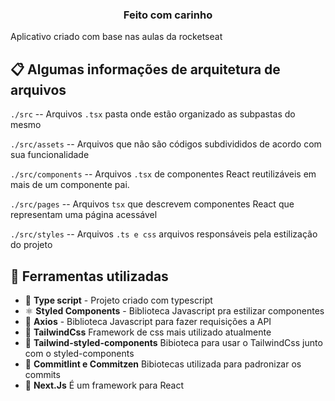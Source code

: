 <h3 align="center">
  Feito com carinho
</h3>

 Aplicativo criado com base nas aulas da rocketseat



## :clipboard: Algumas informações de arquitetura de arquivos
`./src` -- Arquivos `.tsx` pasta onde estão organizado as subpastas do mesmo

`./src/assets` -- Arquivos que não são códigos subdivididos de acordo com sua funcionalidade

`./src/components` -- Arquivos `.tsx` de componentes React reutilizáveis em mais de um componente pai.

`./src/pages` -- Arquivos `tsx` que descrevem componentes React que representam uma página acessável

`./src/styles` -- Arquivos `.ts e css` arquivos responsáveis pela estilização do projeto

## :hammer: Ferramentas utilizadas

- 📄 **Type script** - Projeto criado com typescript 
- ⚛️ **Styled Components** - Biblioteca Javascript pra estilizar componentes
- 📄 **Axios** - Biblioteca Javascript para fazer requisições a API
- 📄 **TailwindCss** Framework de css mais utilizado atualmente
- 📄 **Tailwind-styled-components** Bibioteca para usar o TailwindCss junto com o styled-components
- 📄 **Commitlint e Commitzen** Bibiotecas utilizada para padronizar os commits 
- 📄 **Next.Js** É um framework para React

</h1>

